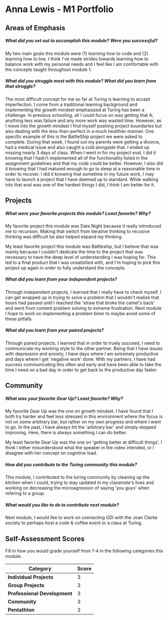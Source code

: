 # Anna Lewis - M1 Portfolio

## Areas of Emphasis

##### What did you set out to accomplish this module? Were you successful?

My two main goals this module were (1) learning how to code and (2) learning how to live. I think I've made strides towards learning how to balance work with my personal needs and I feel like I am comfortable with the concepts taught throughout module 1.

##### What did you struggle most with this module? What did you learn from that struggle?

The most difficult concept for me so far at Turing is learning to accept imperfection. I come from a traditional learning background and implementing the growth mindset emphasized at Turing has been a challenge. In previous schooling, all I could focus on was getting that A; anything less was failure and any more work was wasted time. However, as I move into the growth mindset I find myself pushing project boundaries but also dealing with the less-than-perfect in a much healthier manner. One specific example of this is the BattleShip project we were asked to complete. During that week, I found out my parents were getting a divorce, had a medical issue and also caught a cold alongside that. I ended up missing nearly 3 days of class. When I went in for my project eval, I did it knowing that I hadn’t implemented all of the functionality listed in the assignment guidelines and that my code could be better. However, I also did it knowing that I had matured enough to go to sleep at a reasonable time in order to recover. I did it knowing that sometime in my future work, I may have to launch a project that I have deemed up to standard. While walking into that eval was one of the hardest things I did, I think I am better for it.

## Projects

##### What were your favorite projects this module? Least favorite? Why?

My favorite project this module was Date Night because it really introduced me to recursion. Making that switch from iterative thinking to recusive thinking was difficult be also helped expand my thinking.

My least favorite project this module was Battleship, but I believe that was mainly because I couldn't dedicate the time to the project that was necessary to have the deep level of understanding I was hoping for. This led to a final product that I was unsatisfied with, and I'm hoping to pick this project up again in order to fully understand the concepts.

##### What did you learn from your independent projects?

Through independant projects, I learned that I really have to check myself. I can get wrapped up in trying to solve a problem that I wouldn't realize that hours had passed until I reached the 'straw that broke the camel's back' and went from content problem solving to extreme frustration. Next module I hope to work on implementing a problem timer to maybe avoid some of these pitfalls.

##### What did you learn from your paired projects?

Through paired projects, I learned that in order to truely succeed, I need to communicate my working style to the other partner. Being that I have issues with depression and anxiety, I have days where I am extremely productive and days where I get 'negative work' done. With my partners, I have had success communicating this often and early and have been able to take the time I need on a bad day in order to get back to the productive day faster.

## Community

##### What was your favorite Gear Up? Least favorite? Why?

My favorite Gear Up was the one on growth mindset. I have found that I both try harder and feel less stressed in this environment where the focus is not on some arbitrary bar, but rather on my own progress and where I want to go. In the past, I have always hit the 'arbitrary bar' and simply stopped improving. Here, there is always something I can do better.

My least favorite Gear Up was the one on 'getting better at difficult things'. I think I either misunderstood what the speaker in the video intended, or I disagree with her concept on cognitive load.

##### How did you contribute to the Turing community this module?

This module, I contributed to the turing community by cleaning up the kitchen when I could, trying to stay updated in my classmate's lives and working on decreasing the microagression of saying 'you guys' when refering to a group.

##### What would you like to do to contribute next module?

Next module, I would like to work on connecting GDI with the Joan Clarke society to perhaps host a code & coffee event or a class at Turing.

## Self-Assessment Scores

Fill in how you would grade yourself from 1-4 in the following categories this module.

| Category                     | Score |
| -----------------------------| ----- |
| **Individual Projects**      |   3   |
| **Group Projects**           |   3   |
| **Professional Development** |   3   |
| **Community**                |   3   |
| **Pentathlon**               |   3   |